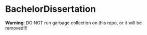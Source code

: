 # BachelorDissertation

**Warning**: DO NOT run garbage collection on this repo, or it will be removed!!!
